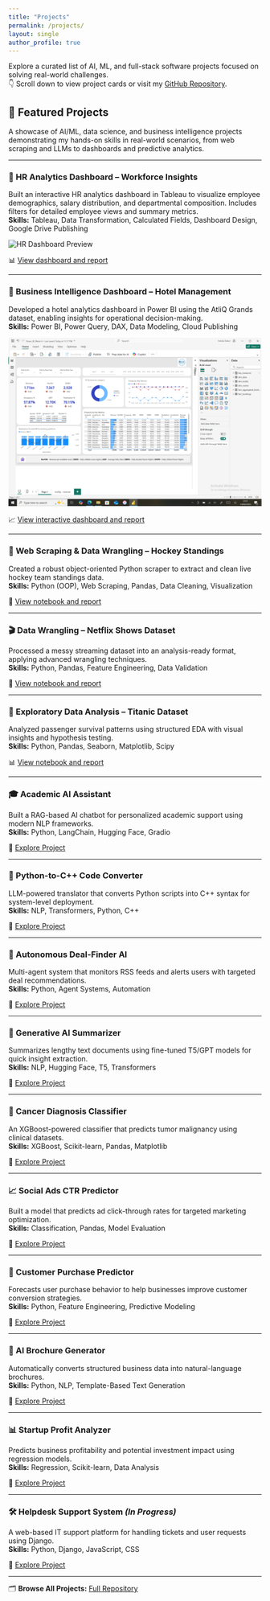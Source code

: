 ```yaml
---
title: "Projects"
permalink: /projects/
layout: single
author_profile: true
---
```



Explore a curated list of AI, ML, and full-stack software projects focused on solving real-world challenges.  
👇 Scroll down to view project cards or visit my [GitHub Repository](https://github.com/Amidu-Dabor/ProjectsEnv).

## 🚀 Featured Projects

A showcase of AI/ML, data science, and business intelligence projects demonstrating my hands-on skills in real-world scenarios, from web scraping and LLMs to dashboards and predictive analytics.

---

### 👥 HR Analytics Dashboard – Workforce Insights  
Built an interactive HR analytics dashboard in Tableau to visualize employee demographics, salary distribution, and departmental composition. Includes filters for detailed employee views and summary metrics.  
**Skills:** Tableau, Data Transformation, Calculated Fields, Dashboard Design, Google Drive Publishing  

![HR Dashboard Preview](/assets/images/hr-analytics-dashboard-1.png)

📊 [View dashboard and report](https://drive.google.com/your-final-sharable-link)

---

### 🏨 Business Intelligence Dashboard – Hotel Management  
Developed a hotel analytics dashboard in Power BI using the AtliQ Grands dataset, enabling insights for operational decision-making.  
**Skills:** Power BI, Power Query, DAX, Data Modeling, Cloud Publishing

![Hotel Dashboard Preview](/assets/images/hotel-management-dashboard-1.png)

📈 [View interactive dashboard and report](https://drive.google.com/drive/folders/1hHDVxkekHwxD8V3CzFAZRS4zcltBSxjT?usp=sharing)

---

### 🏒 Web Scraping & Data Wrangling – Hockey Standings  
Created a robust object-oriented Python scraper to extract and clean live hockey team standings data.  
**Skills:** Python (OOP), Web Scraping, Pandas, Data Cleaning, Visualization  

📌 [View notebook and report](https://drive.google.com/drive/folders/1gOgeTRBqw-GRy1PXRHfDEw5tAt4w-gcc?usp=sharing)

---

### 🎬 Data Wrangling – Netflix Shows Dataset  
Processed a messy streaming dataset into an analysis-ready format, applying advanced wrangling techniques.  
**Skills:** Python, Pandas, Feature Engineering, Data Validation  

📌 [View notebook and report](https://drive.google.com/drive/folders/1PaTZHMtba4fgNnvVkWaKeNgUc-qVF336?usp=sharing)

---

### 🚢 Exploratory Data Analysis – Titanic Dataset  
Analyzed passenger survival patterns using structured EDA with visual insights and hypothesis testing.  
**Skills:** Python, Pandas, Seaborn, Matplotlib, Scipy  

📊 [View notebook and report](https://drive.google.com/drive/folders/1I6mFIYw9gnSN-ygAcB_nFf58WpaiW1Ls?usp=sharing)

---

### 🎓 Academic AI Assistant  
Built a RAG-based AI chatbot for personalized academic support using modern NLP frameworks.  
**Skills:** Python, LangChain, Hugging Face, Gradio  

🔗 [Explore Project](https://github.com/Amidu-Dabor/ProjectsEnv/tree/main/AcademicAI_Assistant)

---

### 🔄 Python-to-C++ Code Converter  
LLM-powered translator that converts Python scripts into C++ syntax for system-level deployment.  
**Skills:** NLP, Transformers, Python, C++  

🔗 [Explore Project](https://github.com/Amidu-Dabor/ProjectsEnv/tree/main/Python2Cpp_LLM)

---

### 🤖 Autonomous Deal-Finder AI  
Multi-agent system that monitors RSS feeds and alerts users with targeted deal recommendations.  
**Skills:** Python, Agent Systems, Automation 

🔗 [Explore Project](https://github.com/Amidu-Dabor/ProjectsEnv/tree/main/DealFinderAI)

---

### 📝 Generative AI Summarizer  
Summarizes lengthy text documents using fine-tuned T5/GPT models for quick insight extraction.  
**Skills:** NLP, Hugging Face, T5, Transformers  

🔗 [Explore Project](https://github.com/Amidu-Dabor/ProjectsEnv/tree/main/GenAI_Summarizer)

---

### 🧬 Cancer Diagnosis Classifier  
An XGBoost-powered classifier that predicts tumor malignancy using clinical datasets.  
**Skills:** XGBoost, Scikit-learn, Pandas, Matplotlib  

🔗 [Explore Project](https://github.com/Amidu-Dabor/ProjectsEnv/tree/main/CancerDiagnosis_XGBoost)

---

### 📈 Social Ads CTR Predictor  
Built a model that predicts ad click-through rates for targeted marketing optimization.  
**Skills:** Classification, Pandas, Model Evaluation  

🔗 [Explore Project](https://github.com/Amidu-Dabor/ProjectsEnv/tree/main/CTR_Predictor)

---

### 🛒 Customer Purchase Predictor  
Forecasts user purchase behavior to help businesses improve customer conversion strategies.  
**Skills:** Python, Feature Engineering, Predictive Modeling  

🔗 [Explore Project](https://github.com/Amidu-Dabor/ProjectsEnv/tree/main/CustomerPurchase_Predictor)

---

### 🧾 AI Brochure Generator  
Automatically converts structured business data into natural-language brochures.  
**Skills:** Python, NLP, Template-Based Text Generation  

🔗 [Explore Project](https://github.com/Amidu-Dabor/ProjectsEnv/tree/main/AIBrochureGenerator)

---

### 📊 Startup Profit Analyzer  
Predicts business profitability and potential investment impact using regression models.  
**Skills:** Regression, Scikit-learn, Data Analysis 

🔗 [Explore Project](https://github.com/Amidu-Dabor/ProjectsEnv/tree/main/StartupProfitAnalyzer)

---

### 🛠 Helpdesk Support System *(In Progress)*  
A web-based IT support platform for handling tickets and user requests using Django.  
**Skills:** Python, Django, JavaScript, CSS  

🔗 [Explore Project](https://github.com/Amidu-Dabor/ProjectsEnv/tree/main/HelpDeskSupportSystem)

---

🗂 **Browse All Projects:** [Full Repository](https://github.com/Amidu-Dabor/ProjectsEnv.git)
